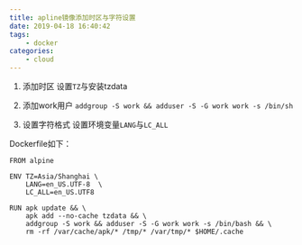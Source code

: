 ```yaml
---
title: apline镜像添加时区与字符设置
date: 2019-04-18 16:40:42
tags:
    - docker
categories:
    - cloud
---
```

1. 添加时区
设置`TZ`与安装tzdata

2. 添加work用户
`addgroup -S work && adduser -S -G work work -s /bin/sh`

3. 设置字符格式
设置环境变量`LANG`与`LC_ALL`

Dockerfile如下：
```
FROM alpine

ENV TZ=Asia/Shanghai \
    LANG=en_US.UTF-8  \
    LC_ALL=en_US.UTF8
    
RUN apk update && \
    apk add --no-cache tzdata && \
    addgroup -S work && adduser -S -G work work -s /bin/bash && \
    rm -rf /var/cache/apk/* /tmp/* /var/tmp/* $HOME/.cache
```